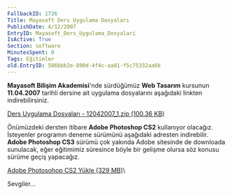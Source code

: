 ```yaml
---
FallbackID: 1726
Title: Mayasoft Ders Uygulama Dosyaları
PublishDate: 4/12/2007
EntryID: Mayasoft_Ders_Uygulama_Dosyalari
IsActive: True
Section: software
MinutesSpent: 0
Tags: Eğitimler
old.EntryID: 586bbb2e-890d-4f4c-aa81-f5c75332aa6b
---
```

**Mayasoft Bilişim Akademisi**'nde sürdüğümüz **Web Tasarım** kursunun
**11.04.2007** tarihli dersine ait uygulama dosyalarını aşağıdaki
linkten indirebilirsiniz.

[Ders Uygulama Dosyaları - 12042007\_1.zip (100.36
KB)](http://cdn.daron.yondem.com/assets/1726/12042007_1.zip)

Önümüzdeki dersten itibare **Adobe Photoshop CS2** kullanıyor olacağız.
İsteyenler programın deneme sürümünü aşağıdaki adresten indirebilir.
**Adobe Photoshop CS3** sürümü çok yakında Adobe sitesinde de downloada
sunulacak, eğer eğitimimiz süresince böyle bir gelişme olursa söz konusu
sürüme geçiş yapacağız.

[Adobe Photosohop CS2 Yükle (329
MB)](http://download.adobe.com/pub/adobe/photoshop/win/cs2/Photoshop_CS2_tryout.zip)\

Sevgiler...


